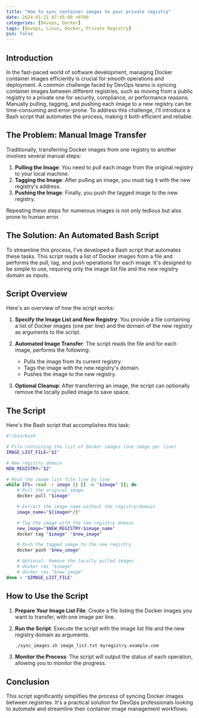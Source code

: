 ```yaml
---
title: "How to sync container images to your private registry"
date: 2024-01-21 07:45:00 +0700
categories: [Devops, Docker]
tags: [Devops, Linux, Docker, Private Registry]
pin: false
---
```


Introduction
------------

In the fast-paced world of software development, managing Docker container images efficiently is crucial for smooth operations and deployment. A common challenge faced by DevOps teams is syncing container images between different registries, such as moving from a public registry to a private one for security, compliance, or performance reasons. Manually pulling, tagging, and pushing each image to a new registry can be time-consuming and error-prone. To address this challenge, I'll introduce a Bash script that automates the process, making it both efficient and reliable.

The Problem: Manual Image Transfer
----------------------------------

Traditionally, transferring Docker images from one registry to another involves several manual steps:

1.  **Pulling the Image**: You need to pull each image from the original registry to your local machine.
2.  **Tagging the Image**: After pulling an image, you must tag it with the new registry's address.
3.  **Pushing the Image**: Finally, you push the tagged image to the new registry.

Repeating these steps for numerous images is not only tedious but also prone to human error.

The Solution: An Automated Bash Script
--------------------------------------

To streamline this process, I've developed a Bash script that automates these tasks. This script reads a list of Docker images from a file and performs the pull, tag, and push operations for each image. It's designed to be simple to use, requiring only the image list file and the new registry domain as inputs.

## Script Overview

Here's an overview of how the script works:

1.  **Specify the Image List and New Registry**: You provide a file containing a list of Docker images (one per line) and the domain of the new registry as arguments to the script.

2.  **Automated Image Transfer**: The script reads the file and for each image, performs the following:

    -   Pulls the image from its current registry.
    -   Tags the image with the new registry's domain.
    -   Pushes the image to the new registry.

3.  **Optional Cleanup**: After transferring an image, the script can optionally remove the locally pulled image to save space.

## The Script

Here's the Bash script that accomplishes this task:

```bash
#!/bin/bash

# File containing the list of Docker images (one image per line)
IMAGE_LIST_FILE="$1"

# New registry domain
NEW_REGISTRY="$2"

# Read the image list file line by line
while IFS= read -r image || [[ -n "$image" ]]; do
    # Pull the original image
    docker pull "$image"

    # Extract the image name without the registry/domain
    image_name="${image#*/}"

    # Tag the image with the new registry domain
    new_image="$NEW_REGISTRY/$image_name"
    docker tag "$image" "$new_image"

    # Push the tagged image to the new registry
    docker push "$new_image"

    # Optional: Remove the locally pulled images
    # docker rmi "$image"
    # docker rmi "$new_image"
done < "$IMAGE_LIST_FILE"
```

## How to Use the Script

1.  **Prepare Your Image List File**: Create a file listing the Docker images you want to transfer, with one image per line.

2.  **Run the Script**: Execute the script with the image list file and the new registry domain as arguments.

    ```bash
    ./sync_images.sh image_list.txt myregistry.example.com
    ```

3. **Monitor the Process**: The script will output the status of each operation, allowing you to monitor the progress.

## Conclusion

This script significantly simplifies the process of syncing Docker images between registries. It's a practical solution for DevOps professionals looking to automate and streamline their container image management workflows.

